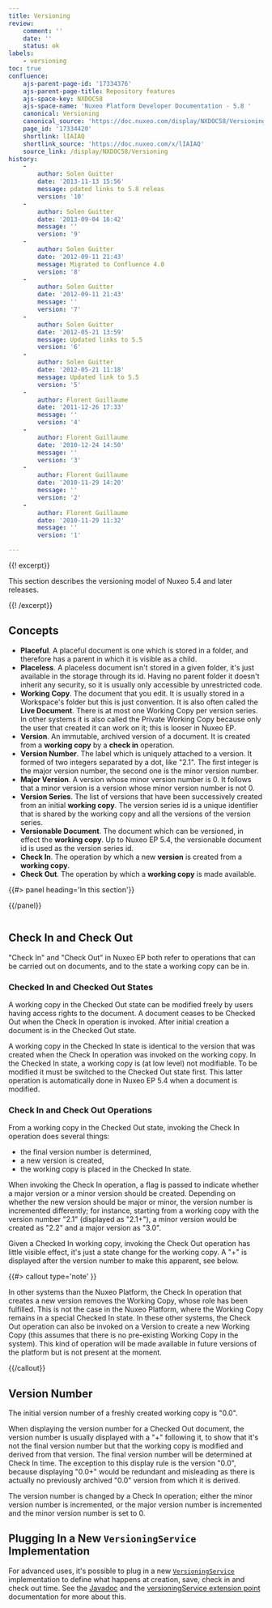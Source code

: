 ```yaml
---
title: Versioning
review:
    comment: ''
    date: ''
    status: ok
labels:
    - versioning
toc: true
confluence:
    ajs-parent-page-id: '17334376'
    ajs-parent-page-title: Repository features
    ajs-space-key: NXDOC58
    ajs-space-name: 'Nuxeo Platform Developer Documentation - 5.8 '
    canonical: Versioning
    canonical_source: 'https://doc.nuxeo.com/display/NXDOC58/Versioning'
    page_id: '17334420'
    shortlink: lIAIAQ
    shortlink_source: 'https://doc.nuxeo.com/x/lIAIAQ'
    source_link: /display/NXDOC58/Versioning
history:
    - 
        author: Solen Guitter
        date: '2013-11-13 15:56'
        message: pdated links to 5.8 releas
        version: '10'
    - 
        author: Solen Guitter
        date: '2013-09-04 16:42'
        message: ''
        version: '9'
    - 
        author: Solen Guitter
        date: '2012-09-11 21:43'
        message: Migrated to Confluence 4.0
        version: '8'
    - 
        author: Solen Guitter
        date: '2012-09-11 21:43'
        message: ''
        version: '7'
    - 
        author: Solen Guitter
        date: '2012-05-21 13:59'
        message: Updated links to 5.5
        version: '6'
    - 
        author: Solen Guitter
        date: '2012-05-21 11:18'
        message: Updated link to 5.5
        version: '5'
    - 
        author: Florent Guillaume
        date: '2011-12-26 17:33'
        message: ''
        version: '4'
    - 
        author: Florent Guillaume
        date: '2010-12-24 14:50'
        message: ''
        version: '3'
    - 
        author: Florent Guillaume
        date: '2010-11-29 14:20'
        message: ''
        version: '2'
    - 
        author: Florent Guillaume
        date: '2010-11-29 11:32'
        message: ''
        version: '1'

---
```

<div class="row"><div class="column medium-8">{{! excerpt}}

This section describes the versioning model of Nuxeo 5.4 and later releases.

{{! /excerpt}}

## Concepts

*   **Placeful**. A placeful document is one which is stored in a folder, and therefore has a parent in which it is visible as a child.
*   **Placeless**. A placeless document isn't stored in a given folder, it's just available in the storage through its id. Having no parent folder it doesn't inherit any security, so it is usually only accessible by unrestricted code.
*   **Working Copy**. The document that you edit. It is usually stored in a Workspace's folder but this is just convention. It is also often called the **Live Document**. There is at most one Working Copy per version series. In other systems it is also called the Private Working Copy because only the user that created it can work on it; this is looser in Nuxeo EP.
*   **Version**. An immutable, archived version of a document. It is created from a **working copy** by a **check in** operation.
*   **Version Number**. The label which is uniquely attached to a version. It formed of two integers separated by a dot, like "2.1". The first integer is the major version number, the second one is the minor version number.
*   **Major Version**. A version whose minor version number is 0\. It follows that a minor version is a version whose minor version number is not 0.
*   **Version Series**. The list of versions that have been successively created from an initial **working copy**. The version series id is a unique identifier that is shared by the working copy and all the versions of the version series.
*   **Versionable Document**. The document which can be versioned, in effect the **working copy**. Up to Nuxeo EP 5.4, the versionable document id is used as the version series id.
*   **Check In**. The operation by which a new **version** is created from a **working copy**.
*   **Check Out**. The operation by which a **working copy** is made available.

</div><div class="column medium-4">{{#> panel heading='In this section'}}

{{/panel}}</div></div>

## Check In and Check Out

"Check In" and "Check Out" in Nuxeo EP both refer to operations that can be carried out on documents, and to the state a working copy can be in.

### Checked In and Checked Out States

A working copy in the Checked Out state can be modified freely by users having access rights to the document. A document ceases to be Checked Out when the Check In operation is invoked. After initial creation a document is in the Checked Out state.

A working copy in the Checked In state is identical to the version that was created when the Check In operation was invoked on the working copy. In the Checked In state, a working copy is (at low level) not modifiable. To be modified it must be switched to the Checked Out state first. This latter operation is automatically done in Nuxeo EP 5.4 when a document is modified.

### Check In and Check Out Operations

From a working copy in the Checked Out state, invoking the Check In operation does several things:

*   the final version number is determined,
*   a new version is created,
*   the working copy is placed in the Checked In state.

When invoking the Check In operation, a flag is passed to indicate whether a major version or a minor version should be created. Depending on whether the new version should be major or minor, the version number is incremented differently; for instance, starting from a working copy with the version number "2.1" (displayed as "2.1+"), a minor version would be created as "2.2" and a major version as "3.0".

Given a Checked In working copy, invoking the Check Out operation has little visible effect, it's just a state change for the working copy. A "+" is displayed after the version number to make this apparent, see below.

{{#> callout type='note' }}

In other systems than the Nuxeo Platform, the Check In operation that creates a new version removes the Working Copy, whose role has been fulfilled. This is not the case in the Nuxeo Platform, where the Working Copy remains in a special Checked In state. In these other systems, the Check Out operation can also be invoked on a Version to create a new Working Copy (this assumes that there is no pre-existing Working Copy in the system). This kind of operation will be made available in future versions of the platform but is not present at the moment.

{{/callout}}

## Version Number

The initial version number of a freshly created working copy is "0.0".

When displaying the version number for a Checked Out document, the version number is usually displayed with a "+" following it, to show that it's not the final version number but that the working copy is modified and derived from that version. The final version number will be determined at Check In time. The exception to this display rule is the version "0.0", because displaying "0.0+" would be redundant and misleading as there is actually no previously archived "0.0" version from which it is derived.

The version number is changed by a Check In operation; either the minor version number is incremented, or the major version number is incremented and the minor version number is set to 0.

## Plugging In a New `VersioningService` Implementation

For advanced uses, it's possible to plug in a new [`VersioningService`](http://community.nuxeo.com/api/nuxeo/5.8/javadoc/org/nuxeo/ecm/core/versioning/VersioningService.html) implementation to define what happens at creation, save, check in and check out time. See the [Javadoc](http://community.nuxeo.com/api/nuxeo/5.8/javadoc/org/nuxeo/ecm/core/versioning/VersioningService.html) and the [versioningService extension point](http://explorer.nuxeo.org/nuxeo/site/distribution/Nuxeo%20DM-5.8/viewExtensionPoint/org.nuxeo.ecm.core.versioning.VersioningService--versioningService) documentation for more about this.